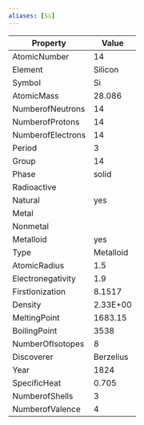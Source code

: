 ```yaml
---
aliases: [Si]
---
```


| Property          | Value     |
| ----------------- | --------- |
| AtomicNumber      | 14        |
| Element           | Silicon   |
| Symbol            | Si        |
| AtomicMass        | 28.086    |
| NumberofNeutrons  | 14        |
| NumberofProtons   | 14        |
| NumberofElectrons | 14        |
| Period            | 3         |
| Group             | 14        |
| Phase             | solid     |
| Radioactive       |           |
| Natural           | yes       |
| Metal             |           |
| Nonmetal          |           |
| Metalloid         | yes       |
| Type              | Metalloid |
| AtomicRadius      | 1.5       |
| Electronegativity | 1.9       |
| FirstIonization   | 8.1517    |
| Density           | 2.33E+00  |
| MeltingPoint      | 1683.15   |
| BoilingPoint      | 3538      |
| NumberOfIsotopes  | 8         |
| Discoverer        | Berzelius |
| Year              | 1824      |
| SpecificHeat      | 0.705     |
| NumberofShells    | 3         |
| NumberofValence   | 4         |

